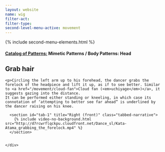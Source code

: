 ```yaml
---
layout: website
name: wig
filter-act:
filter-type:
second-level-menu-active: movement
---
```

{% include second-menu-elements.html %}

<main class="page-content">
  <div class="text-container">
    <h4><a href="/movement/">Catalog of Patterns:</a> Mimetic Patterns / Body Patterns: Head</h4>
    <h2>Grab hair</h2>

    <p>Circling the left arm up to his forehead, the dancer grabs the forelock of the headpiece and lift it up, as if to see better. Similar to <a href="/movement/cloud-fan">Cloud fan (<em>uchiyage</em>)</a>, it suggests gazing into the distance.
    It can be performed either standing or kneeling, in which case its connotation of ‘attempting to better see far ahead” is underlined by the dancer raising on his knee.
</p>

  </div>


<div class="tabs-container">
  <div class="tabs-container__links">
    <div class="wrapper">
      <div id="tabs"></div>
    </div>
  </div>
  <div class="tabs-container__content">
    <div class="wrapper">

      <section id="tab-1" title="Right (front)" class="tabbed-narrative">
        {% include video-no-background.html src="http://d7rcwrflqckpu.cloudfront.net/Dance_sl/Kata-Atama_grabbing_the_forelock.mp4" %}
      </section>


    </div>
  </div>
</div>
</main>
